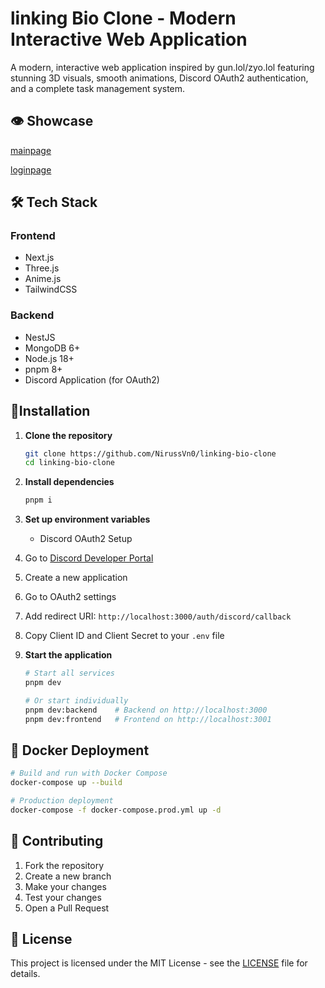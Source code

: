 # linking Bio Clone - Modern Interactive Web Application

A modern, interactive web application inspired by gun.lol/zyo.lol featuring stunning 3D visuals, smooth animations, Discord OAuth2 authentication, and a complete task management system.

## 👁️ Showcase

[mainpage](Images/mainpage.png)

[loginpage](Images/loginpage.png)

## 🛠 Tech Stack

### Frontend

- Next.js
- Three.js
- Anime.js
- TailwindCSS

### Backend

- NestJS
- MongoDB 6+
- Node.js 18+
- pnpm 8+
- Discord Application (for OAuth2)

## 🚀Installation

1. **Clone the repository**

   ```bash
   git clone https://github.com/NirussVn0/linking-bio-clone
   cd linking-bio-clone
   ```

2. **Install dependencies**

   ```bash
   pnpm i
   ```

3. **Set up environment variables**
   - Discord OAuth2 Setup
4. Go to [Discord Developer Portal](https://discord.com/developers/applications)
5. Create a new application
6. Go to OAuth2 settings
7. Add redirect URI: `http://localhost:3000/auth/discord/callback`
8. Copy Client ID and Client Secret to your `.env` file

9. **Start the application**

   ```bash
   # Start all services
   pnpm dev

   # Or start individually
   pnpm dev:backend    # Backend on http://localhost:3000
   pnpm dev:frontend   # Frontend on http://localhost:3001
   ```

## 🐳 Docker Deployment

```bash
# Build and run with Docker Compose
docker-compose up --build

# Production deployment
docker-compose -f docker-compose.prod.yml up -d
```

## 🤝 Contributing

1. Fork the repository
2. Create a new branch
3. Make your changes
4. Test your changes
5. Open a Pull Request

## 📄 License

This project is licensed under the MIT License - see the [LICENSE](LICENSE) file for details.
